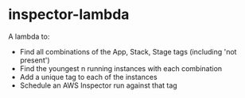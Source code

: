 # inspector-lambda

A lambda to:
  * Find all combinations of the App, Stack, Stage tags (including 'not present')
  * Find the youngest n running instances with each combination
  * Add a unique tag to each of the instances
  * Schedule an AWS Inspector run against that tag
